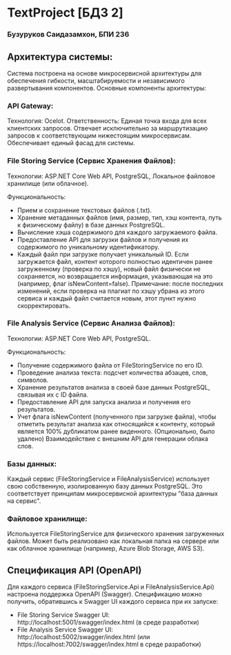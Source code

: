 # TextProject [БДЗ 2]
### Бузуруков Саидазамхон, БПИ 236
## Архитектура системы:
Система построена на основе микросервисной архитектуры для обеспечения гибкости, масштабируемости и независимого развертывания компонентов.
Основные компоненты архитектуры:
### API Gateway:
Технология: Ocelot.
Ответственность: Единая точка входа для всех клиентских запросов. Отвечает исключительно за маршрутизацию запросов к соответствующим нижестоящим микросервисам. Обеспечивает единый фасад для системы.

### File Storing Service (Сервис Хранения Файлов):
Технологии: ASP.NET Core Web API, PostgreSQL, Локальное файловое хранилище (или облачное).

Функциональность:
- Прием и сохранение текстовых файлов (.txt).
- Хранение метаданных файлов (имя, размер, тип, хэш контента, путь к физическому файлу) в базе данных PostgreSQL.
- Вычисление хэша содержимого для каждого загружаемого файла.
- Предоставление API для загрузки файлов и получения их содержимого по уникальному идентификатору.
- Каждый файл при загрузке получает уникальный ID. Если загружается файл, контент которого полностью идентичен ранее загруженному (проверка по хэшу), новый файл физически не сохраняется, но возвращается информация, указывающая на это (например, флаг isNewContent=false). Примечание: после последних изменений, если проверка на плагиат по хэшу убрана из этого сервиса и каждый файл считается новым, этот пункт нужно скорректировать.
### File Analysis Service (Сервис Анализа Файлов):
Технологии: ASP.NET Core Web API, PostgreSQL.

Функциональность:
- Получение содержимого файла от FileStoringService по его ID.
- Проведение анализа текста: подсчет количества абзацев, слов, символов.
- Хранение результатов анализа в своей базе данных PostgreSQL, связывая их с ID файла.
- Предоставление API для запуска анализа и получения его результатов.
- Учет флага isNewContent (полученного при загрузке файла), чтобы отметить результат анализа как относящийся к контенту, который является 100% дубликатом ранее виденного.
(Опционально, было удалено) Взаимодействие с внешним API для генерации облака слов.
### Базы данных:
Каждый сервис (FileStoringService и FileAnalysisService) использует свою собственную, изолированную базу данных PostgreSQL. Это соответствует принципам микросервисной архитектуры "база данных на сервис".
### Файловое хранилище:
Используется FileStoringService для физического хранения загруженных файлов. Может быть реализовано как локальная папка на сервере или как облачное хранилище (например, Azure Blob Storage, AWS S3).

## Спецификация API (OpenAPI)
Для каждого сервиса (FileStoringService.Api и FileAnalysisService.Api) настроена поддержка OpenAPI (Swagger). Спецификацию можно получить, обратившись к Swagger UI каждого сервиса при их запуске:
- File Storing Service Swagger UI: http://localhost:5001/swagger/index.html (в среде разработки)
- File Analysis Service Swagger UI: http://localhost:5002/swagger/index.html (или https://localhost:7002/swagger/index.html в среде разработки)
